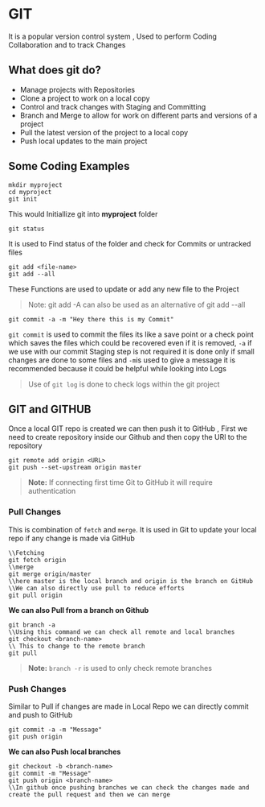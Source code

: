 # GIT
It is a popular version control system , Used to perform Coding Collaboration and to track Changes

## What does git do?
* Manage projects with Repositories
* Clone a project to work on a local copy
* Control and track changes with Staging and Committing
* Branch and Merge to allow for work on different parts and versions of a project
* Pull the latest version of the project to a local copy
* Push local updates to the main project

## Some Coding Examples 
```
mkdir myproject
cd myproject
git init
```
This would Initiallize git into **myproject** folder
```
git status
```
It is used to Find status of the folder and check for Commits or untracked files 
```
git add <file-name>
git add --all
```
These Functions are used to update or add any new file to the Project
> Note: git add -A can also be used as an alternative of git add --all

```
git commit -a -m "Hey there this is my Commit"
```
`git commit` is used to commit the files its like a save point or a check point which saves the files which could be recovered even if it is removed, `-a` if we use with our commit Staging step is not required it is done only if small changes are done to some files and `-m`is used to give a message it is recommended because it could be helpful while looking into Logs 
> Use of `git log` is done to check logs within the git project

## GIT and GITHUB
Once a local GIT repo is created we can then push it to GitHub , First we need to create repository inside our Github and then copy the URl to the repository 
```
git remote add origin <URL>
git push --set-upstream origin master
```
> **Note:** If connecting first time Git to GitHub it will require authentication 
### Pull Changes
This is combination of `fetch` and `merge`. It is used in Git to update your local repo if any change is made via GitHub
```
\\Fetching
git fetch origin
\\merge
git merge origin/master
\\here master is the local branch and origin is the branch on GitHub
\\We can also directly use pull to reduce efforts
git pull origin
```
**We can also Pull from a branch on Github**
```
git branch -a
\\Using this command we can check all remote and local branches
git checkout <branch-name>
\\ This to change to the remote branch
git pull
```
> **Note:** `branch -r` is used to only check remote branches

### Push Changes
Similar to Pull if changes are made in Local Repo we can directly commit and push to GitHub
```
git commit -a -m "Message"
git push origin
```
**We can also Push local branches**
```
git checkout -b <branch-name>
git commit -m "Message"
git push origin <branch-name>
\\In github once pushing branches we can check the changes made and create the pull request and then we can merge
```
